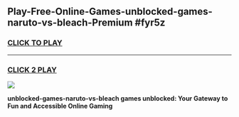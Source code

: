 
## Play-Free-Online-Games-unblocked-games-naruto-vs-bleach-Premium #fyr5z
<h3>
<a href="https://premium.freeplayer.one?title=unblocked-games-naruto-vs-bleach&ref=8M">CLICK TO PLAY</a></h3>
<hr>

<h3>
<a href="https://premium.freeplayer.one?title=unblocked-games-naruto-vs-bleach&ref=8M">CLICK 2 PLAY</a>
  
</h3>

<a href="https://premium.freeplayer.one?title=unblocked-games-naruto-vs-bleach&ref=8M"><img src="https://clearcache.store/games.png"></a>


**unblocked-games-naruto-vs-bleach games unblocked: Your Gateway to Fun and Accessible Online Gaming**
